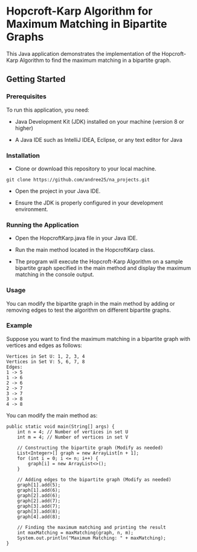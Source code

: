 # Hopcroft-Karp Algorithm for Maximum Matching in Bipartite Graphs

This Java application demonstrates the implementation of the Hopcroft-Karp Algorithm to find the maximum matching in a bipartite graph.

## Getting Started
### Prerequisites
To run this application, you need:

- Java Development Kit (JDK) installed on your machine (version 8 or higher)

- A Java IDE such as IntelliJ IDEA, Eclipse, or any text editor for Java

### Installation
- Clone or download this repository to your local machine.

``` git clone https://github.com/andree25/na_projects.git ```

- Open the project in your Java IDE.

- Ensure the JDK is properly configured in your development environment.

### Running the Application
- Open the HopcroftKarp.java file in your Java IDE.

- Run the main method located in the HopcroftKarp class.

- The program will execute the Hopcroft-Karp Algorithm on a sample bipartite graph specified in the main method and display the maximum matching in the console output.

### Usage
You can modify the bipartite graph in the main method by adding or removing edges to test the algorithm on different bipartite graphs.

### Example
Suppose you want to find the maximum matching in a bipartite graph with vertices and edges as follows:

```
Vertices in Set U: 1, 2, 3, 4
Vertices in Set V: 5, 6, 7, 8
Edges:
1 -> 5
1 -> 6
2 -> 6
2 -> 7
3 -> 7
3 -> 8
4 -> 8
```
You can modify the main method as:

```
public static void main(String[] args) {
    int n = 4; // Number of vertices in set U
    int m = 4; // Number of vertices in set V

    // Constructing the bipartite graph (Modify as needed)
    List<Integer>[] graph = new ArrayList[n + 1];
    for (int i = 0; i <= n; i++) {
        graph[i] = new ArrayList<>();
    }

    // Adding edges to the bipartite graph (Modify as needed)
    graph[1].add(5);
    graph[1].add(6);
    graph[2].add(6);
    graph[2].add(7);
    graph[3].add(7);
    graph[3].add(8);
    graph[4].add(8);

    // Finding the maximum matching and printing the result
    int maxMatching = maxMatching(graph, n, m);
    System.out.println("Maximum Matching: " + maxMatching);
}
```
